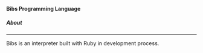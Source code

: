 **Bibs Programming Language**

##### About
___________________________________________________________________________________________________________________________________________________________________
Bibs is an interpreter built with Ruby in development process.
